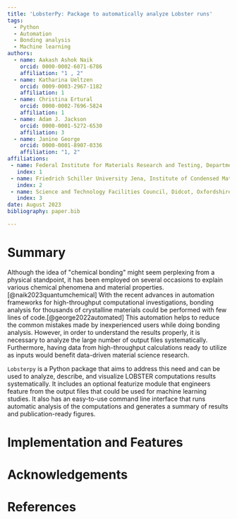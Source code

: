 ```yaml
---
title: 'LobsterPy: Package to automatically analyze Lobster runs'
tags:
  - Python
  - Automation
  - Bonding analysis
  - Machine learning
authors:
  - name: Aakash Ashok Naik
    orcid: 0000-0002-6071-6786
    affiliation: "1 , 2"
  - name: Katharina Ueltzen
    orcid: 0009-0003-2967-1182
    affiliation: 1
  - name: Christina Ertural
    orcid: 0000-0002-7696-5824
    affiliation: 1
  - name: Adam J. Jackson
    orcid: 0000-0001-5272-6530
    affiliation: 3
  - name: Janine George
    orcid: 0000-0001-8907-0336
    affiliation: "1, 2"
affiliations:
 - name: Federal Institute for Materials Research and Testing, Department Materials Chemistry, Berlin, 12205, Germany
   index: 1
 - name: Friedrich Schiller University Jena, Institute of Condensed Matter Theory and Solid-State Optics, Jena, 07743, Germany
   index: 2
 - name: Science and Technology Facilities Council, Didcot, Oxfordshire, GB
   index: 3
date: August 2023
bibliography: paper.bib

---
```


# Summary
Although the idea of "chemical bonding" might seem perplexing from a physical standpoint, it has been employed on several occasions to explain various chemical phenomena and material properties.[@naik2023quantumchemical]  With the recent advances in automation frameworks for high-throughput computational investigations, bonding analysis for thousands of crystalline materials could be performed with few lines of code.[@george2022automated] This automation helps to reduce the common mistakes made by inexperienced users while doing bonding analysis. However, in order to understand the results properly, it is necessary to analyze the large number of output files systematically.  Furthermore, having data from high-throughput calculations ready to utilize as inputs would benefit data-driven material science research.

`Lobsterpy` is a Python package that aims to address this need and can be used to analyze, describe, and visualize LOBSTER computations results systematically. It includes an optional featurize module that engineers feature from the output files that could be used for machine learning studies. It also has an easy-to-use command line interface that runs automatic analysis of the computations and generates a summary of results and publication-ready figures.

# Implementation and Features

# Acknowledgements

# References
